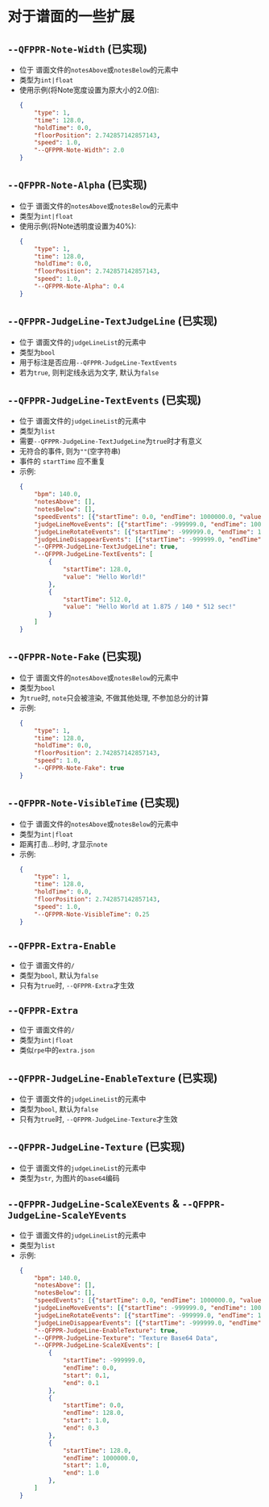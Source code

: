# 对于谱面的一些扩展

## `--QFPPR-Note-Width` (已实现)
- 位于 谱面文件的`notesAbove`或`notesBelow`的元素中
- 类型为`int|float`
- 使用示例(将Note宽度设置为原大小的2.0倍):
    ```json
    {
        "type": 1,
        "time": 128.0,
        "holdTime": 0.0,
        "floorPosition": 2.742857142857143,
        "speed": 1.0,
        "--QFPPR-Note-Width": 2.0
    }
    ```

## `--QFPPR-Note-Alpha` (已实现)
- 位于 谱面文件的`notesAbove`或`notesBelow`的元素中
- 类型为`int|float`
- 使用示例(将Note透明度设置为40%):
    ```json
    {
        "type": 1,
        "time": 128.0,
        "holdTime": 0.0,
        "floorPosition": 2.742857142857143,
        "speed": 1.0,
        "--QFPPR-Note-Alpha": 0.4
    }
    ```

## `--QFPPR-JudgeLine-TextJudgeLine` (已实现)
- 位于 谱面文件的`judgeLineList`的元素中
- 类型为`bool`
- 用于标注是否应用`--QFPPR-JudgeLine-TextEvents`
- 若为`true`, 则判定线永远为文字, 默认为`false`

## `--QFPPR-JudgeLine-TextEvents` (已实现)
- 位于 谱面文件的`judgeLineList`的元素中
- 类型为`list`
- 需要`--QFPPR-JudgeLine-TextJudgeLine`为`true`时才有意义
- 无符合的事件, 则为`""`(空字符串)
- 事件的 `startTime` 应不重复
- 示例:
    ```json
    {
        "bpm": 140.0,
        "notesAbove": [],
        "notesBelow": [],
        "speedEvents": [{"startTime": 0.0, "endTime": 1000000.0, "value": 1.0}],
        "judgeLineMoveEvents": [{"startTime": -999999.0, "endTime": 1000000.0, "start": 0.5, "end": 0.5, "start2": 0.2, "end2": 0.2}],
        "judgeLineRotateEvents": [{"startTime": -999999.0, "endTime": 1000000.0, "start": 0.0, "end": 0.0}],
        "judgeLineDisappearEvents": [{"startTime": -999999.0, "endTime": 1000000.0, "start": 1.0, "end": 1.0}],
        "--QFPPR-JudgeLine-TextJudgeLine": true,
        "--QFPPR-JudgeLine-TextEvents": [
            {
                "startTime": 128.0,
                "value": "Hello World!"
            },
            {
                "startTime": 512.0,
                "value": "Hello World at 1.875 / 140 * 512 sec!"
            }
        ]
    }
    ```

## `--QFPPR-Note-Fake` (已实现)
- 位于 谱面文件的`notesAbove`或`notesBelow`的元素中
- 类型为`bool`
- 为`true`时, `note`只会被渲染, 不做其他处理, 不参加总分的计算
- 示例:
    ```json
    {
        "type": 1,
        "time": 128.0,
        "holdTime": 0.0,
        "floorPosition": 2.742857142857143,
        "speed": 1.0,
        "--QFPPR-Note-Fake": true
    }
    ```

## `--QFPPR-Note-VisibleTime` (已实现)
- 位于 谱面文件的`notesAbove`或`notesBelow`的元素中
- 类型为`int|float`
- 距离打击...秒时, 才显示`note`
- 示例:
    ```json
    {
        "type": 1,
        "time": 128.0,
        "holdTime": 0.0,
        "floorPosition": 2.742857142857143,
        "speed": 1.0,
        "--QFPPR-Note-VisibleTime": 0.25
    }
    ```

## `--QFPPR-Extra-Enable`
- 位于 谱面文件的`/`
- 类型为`bool`, 默认为`false`
- 只有为`true`时, `--QFPPR-Extra`才生效

## `--QFPPR-Extra`
- 位于 谱面文件的`/`
- 类型为`int|float`
- 类似`rpe`中的`extra.json`

## `--QFPPR-JudgeLine-EnableTexture` (已实现)
- 位于 谱面文件的`judgeLineList`的元素中
- 类型为`bool`, 默认为`false`
- 只有为`true`时, `--QFPPR-JudgeLine-Texture`才生效

## `--QFPPR-JudgeLine-Texture` (已实现)
- 位于 谱面文件的`judgeLineList`的元素中
- 类型为`str`, 为图片的`base64`编码

## `--QFPPR-JudgeLine-ScaleXEvents` & `--QFPPR-JudgeLine-ScaleYEvents`
- 位于 谱面文件的`judgeLineList`的元素中
- 类型为`list`
- 示例:
    ```json
    {
        "bpm": 140.0,
        "notesAbove": [],
        "notesBelow": [],
        "speedEvents": [{"startTime": 0.0, "endTime": 1000000.0, "value": 1.0}],
        "judgeLineMoveEvents": [{"startTime": -999999.0, "endTime": 1000000.0, "start": 0.5, "end": 0.5, "start2": 0.2, "end2": 0.2}],
        "judgeLineRotateEvents": [{"startTime": -999999.0, "endTime": 1000000.0, "start": 0.0, "end": 0.0}],
        "judgeLineDisappearEvents": [{"startTime": -999999.0, "endTime": 1000000.0, "start": 1.0, "end": 1.0}],
        "--QFPPR-JudgeLine-EnableTexture": true,
        "--QFPPR-JudgeLine-Texture": "Texture Base64 Data",
        "--QFPPR-JudgeLine-ScaleXEvents": [
            {
                "startTime": -999999.0,
                "endTime": 0.0,
                "start": 0.1,
                "end": 0.1
            },
            {
                "startTime": 0.0,
                "endTime": 128.0,
                "start": 1.0,
                "end": 0.3
            },
            {
                "startTime": 128.0,
                "endTime": 1000000.0,
                "start": 1.0,
                "end": 1.0
            },
        ]
    }